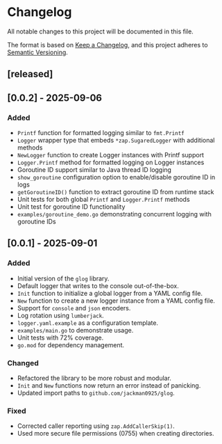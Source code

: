 # Changelog

All notable changes to this project will be documented in this file.

The format is based on [Keep a Changelog](https://keepachangelog.com/en/1.0.0/),
and this project adheres to [Semantic Versioning](https://semver.org/spec/v2.0.0.html).

## [released]

## [0.0.2] - 2025-09-06

### Added
- `Printf` function for formatted logging similar to `fmt.Printf`
- `Logger` wrapper type that embeds `*zap.SugaredLogger` with additional methods
- `NewLogger` function to create Logger instances with Printf support
- `Logger.Printf` method for formatted logging on Logger instances
- Goroutine ID support similar to Java thread ID logging
- `show_goroutine` configuration option to enable/disable goroutine ID in logs
- `getGoroutineID()` function to extract goroutine ID from runtime stack
- Unit tests for both global `Printf` and `Logger.Printf` methods
- Unit test for goroutine ID functionality
- `examples/goroutine_demo.go` demonstrating concurrent logging with goroutine IDs

## [0.0.1] - 2025-09-01

### Added
- Initial version of the `glog` library.
- Default logger that writes to the console out-of-the-box.
- `Init` function to initialize a global logger from a YAML config file.
- `New` function to create a new logger instance from a YAML config file.
- Support for `console` and `json` encoders.
- Log rotation using `lumberjack`.
- `logger.yaml.example` as a configuration template.
- `examples/main.go` to demonstrate usage.
- Unit tests with 72% coverage.
- `go.mod` for dependency management.

### Changed
- Refactored the library to be more robust and modular.
- `Init` and `New` functions now return an error instead of panicking.
- Updated import paths to `github.com/jackman0925/glog`.

### Fixed
- Corrected caller reporting using `zap.AddCallerSkip(1)`.
- Used more secure file permissions (0755) when creating directories.

